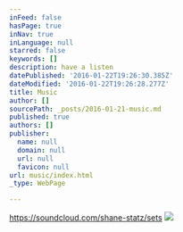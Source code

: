 ```yaml
---
inFeed: false
hasPage: true
inNav: true
inLanguage: null
starred: false
keywords: []
description: have a listen
datePublished: '2016-01-22T19:26:30.385Z'
dateModified: '2016-01-22T19:26:28.277Z'
title: Music
author: []
sourcePath: _posts/2016-01-21-music.md
published: true
authors: []
publisher:
  name: null
  domain: null
  url: null
  favicon: null
url: music/index.html
_type: WebPage

---
```

https://soundcloud.com/shane-statz/sets
![](https://the-grid-user-content.s3-us-west-2.amazonaws.com/a9028e55-8489-4082-8209-7f15f35f406e.jpg)